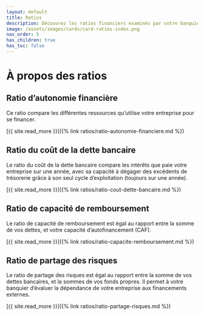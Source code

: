 ```yaml
---
layout: default
title: Ratios
description: Découvrez les ratios financiers examinés par votre banquier au moment où vous faites une demande de financement…
image: /assets/images/cards/card-ratios-index.png
nav_order: 5
has_children: true
has_toc: false
---
```


# À propos des ratios

## Ratio d’autonomie financière

Ce ratio compare les différentes ressources qu’utilise votre entreprise pour se financer.

[{{ site.read_more }}]({% link ratios/ratio-autonomie-financiere.md %})

## Ratio du coût de la dette bancaire

Le ratio du coût de la dette bancaire compare les intérêts que paie votre entreprise sur une année, avec sa capacité à dégager des excédents de trésorerie grâce à son seul cycle d’exploitation (toujours sur une année).

[{{ site.read_more }}]({% link ratios/ratio-cout-dette-bancaire.md %})

## Ratio de capacité de remboursement

Le ratio de capacité de remboursement est égal au rapport entre la somme de vos dettes, et votre capacité d’autofinancement (CAF).

[{{ site.read_more }}]({% link ratios/ratio-capacite-remboursement.md %})

## Ratio de partage des risques

Le ratio de partage des risques est égal au rapport entre la somme de vos dettes bancaires, et la sommes de vos fonds propres. Il permet à votre banquier d’évaluer la dépendance de votre entreprise aux financements externes.

[{{ site.read_more }}]({% link ratios/ratio-partage-risques.md %})
